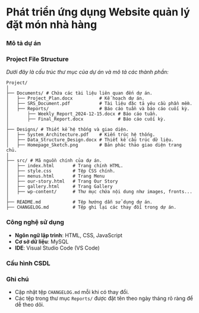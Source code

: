 # Phát triển ứng dụng Website quản lý đặt món nhà hàng

### Mô tả dự án


### Project File Structure

_Dưới đây là cấu trúc thư mục của dự án và mô tả các thành phần:_

```
Project/
│
├── Documents/ # Chứa các tài liệu liên quan đến dự án.
│   ├── Project_Plan.docx          # Kế hoạch dự án.
│   ├── SRS_Document.pdf           # Tài liệu đặc tả yêu cầu phần mềm.
│   ├── Reports/                   # Báo cáo tuần và báo cáo cuối kỳ.
│       ├── Weekly_Report_2024-12-15.docx # Báo cáo tuần.
│       ├── Final_Report.docx             # Báo cáo cuối kỳ.
│
├── Designs/ # Thiết kế hệ thống và giao diện.
│   ├── System_Architecture.pdf    # Kiến trúc hệ thống.
│   ├── Data_Structure_Design.docx # Thiết kế cấu trúc dữ liệu.
│   ├── Homepage_Sketch.png        # Bản phác thảo giao diện trang chủ.
│
├── src/ # Mã nguồn chính của dự án.
│   ├── index.html       # Trang chính HTML.
│   ├── style.css        # Tệp CSS chính.
│   ├── menus.html       # Trang Menu
│   ├── our-story.html   # Trang Our Story
│   ├── gallery.html     # Trang Gallery
│   ├── wp-content/      # Thư mục chứa nội dung như images, fronts...
│
├── README.md            # Tệp hướng dẫn sử dụng dự án.
├── CHANGELOG.md         # Tệp ghi lại các thay đổi trong dự án.
```

### Công nghệ sử dụng
- **Ngôn ngữ lập trình**: HTML, CSS, JavaScript
- **Cơ sở dữ liệu**: MySQL
- **IDE**: Visual Studio Code (VS Code)

### Cấu hình CSDL


### Ghi chú
- Cập nhật tệp `CHANGELOG.md` mỗi khi có thay đổi.
- Các tệp trong thư mục `Reports/` được đặt tên theo ngày tháng rõ ràng để dễ theo dõi.


